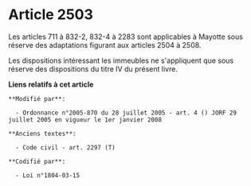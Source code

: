 # Article 2503

Les articles 711 à 832-2, 832-4 à 2283 sont applicables à Mayotte sous réserve des adaptations figurant aux articles 2504 à
2508.

Les dispositions intéressant les immeubles ne s'appliquent que sous réserve des dispositions du titre IV du présent livre.

**Liens relatifs à cet article**

	**Modifié par**:

	  - Ordonnance n°2005-870 du 28 juillet 2005 - art. 4 () JORF 29 juillet 2005 en vigueur le 1er janvier 2008

	**Anciens textes**:

	  - Code civil - art. 2297 (T)

	**Codifié par**:

	  - Loi n°1804-03-15
